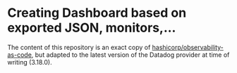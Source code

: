 # Creating Dashboard based on exported JSON, monitors,...

The content of this repository is an exact copy of [hashicorp/observability-as-code](https://github.com/hashicorp/observability-as-code), but adapted to the latest version of the Datadog provider at time of writing (3.18.0).
